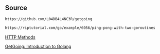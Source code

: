 ## Source
```bash
https://github.com/L04DB4L4NC3R/getgoing

https://riptutorial.com/go/example/6056/ping-pong-with-two-goroutines
```

[HTTP Methods](https://developer.mozilla.org/en-US/docs/Web/HTTP/Methods)

[GetGoing: Introduction to Golang](https://www.udemy.com/share/101uhu3@qb2hTR9RbtD_PuWu_fECKvtU2oVloK2pjqHGLDMFDKx2aL219S_cdnoYoXpMLZhE/)